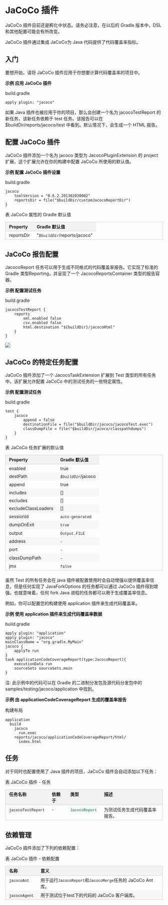 # JaCoCo 插件  
  
JaCoCo 插件目前还是孵化中状态。请务必注意，在以后的 Gradle 版本中，DSL 和其他配置可能会有所改变。  

JaCoCo 插件通过集成 JaCoCo为 Java 代码提供了代码覆盖率指标。

## 入门  

要想开始，请将 JaCoCo 插件应用于你想要计算代码覆盖率的项目中。

**示例 应用 JaCoCo 插件**

build.gradle  
  
```
apply plugin: "jacoco"  
```  

如果 Java 插件也被应用于你的项目，那么会创建一个名为 jacocoTestReport 的新任务，该新任务依赖于 test 任务。该报告可以在 $buildDir/reports/jacoco/test 中看到。默认情况下，会生成一个 HTML 报告。

## 配置 JaCoCo 插件  

JaCoCo 插件添加一个名为 jacoco 类型为 JacocoPluginExtension 的 project 扩展，这个扩展允许在你的构建中配置 JaCoCo 所使用的默认值。

**示例 配置 JaCoCo 插件设置**

build.gradle  

```  
jacoco
    toolVersion = "0.6.2.201302030002"
    reportsDir = file("$buildDir/customJacocoReportDir")
}  
```  

表 JaCoCo 属性的 Gradle 默认值
  
<table id="N13746" style="margin:0px 0px 1.4em; padding:0px; border:1px solid rgb(208,208,208); font-family:inherit; font-size:14px; font-style:inherit; font-variant:inherit; font-weight:inherit; line-height:inherit; vertical-align:middle; border-collapse:collapse; border-spacing:0px; min-width:50%">
<thead style="margin:0px; padding:0px; border:0px; font-family:inherit; font-size:undefined; font-style:inherit; font-variant:inherit; font-weight:inherit; line-height:inherit; vertical-align:baseline">
<tr style="margin:0px; padding:0px; border:0px; font-family:inherit; font-size:undefined; font-style:inherit; font-variant:inherit; font-weight:inherit; line-height:inherit; vertical-align:baseline">
<td style="margin:0px; padding:0.3em 0.8em; border-width:0px 0px 1px; border-bottom-style:solid; border-bottom-color:rgb(208,208,208); font-family:inherit; font-size:undefined; font-style:inherit; font-variant:inherit; font-weight:bold; line-height:inherit; vertical-align:text-top; text-align:left; float:none!important; background-color:rgb(242,242,242)">
Property</td>
<td style="margin:0px; padding:0.3em 0.8em; border-width:0px 0px 1px; border-bottom-style:solid; border-bottom-color:rgb(208,208,208); font-family:inherit; font-size:undefined; font-style:inherit; font-variant:inherit; font-weight:bold; line-height:inherit; vertical-align:text-top; text-align:left; float:none!important; background-color:rgb(242,242,242)">
Gradle 默认&#20540;</td>
</tr>
</thead>
<tbody style="margin:0px; padding:0px; border:0px; font-family:inherit; font-size:undefined; font-style:inherit; font-variant:inherit; font-weight:inherit; line-height:inherit; vertical-align:baseline">
<tr style="margin:0px; padding:0px; border:0px; font-family:inherit; font-size:undefined; font-style:inherit; font-variant:inherit; font-weight:inherit; line-height:inherit; vertical-align:baseline">
<td style="margin:0px; padding:0.3em 0.8em; border:0px; font-family:inherit; font-size:undefined; font-style:inherit; font-variant:inherit; font-weight:normal; line-height:inherit; vertical-align:text-top; text-align:left; float:none!important">
reportsDir</td>
<td style="margin:0px; padding:0.3em 0.8em; border:0px; font-family:inherit; font-size:undefined; font-style:inherit; font-variant:inherit; font-weight:normal; line-height:inherit; vertical-align:text-top; text-align:left; float:none!important">
&quot;<em class="replaceable" style="margin:0px; padding:0px; border:0px; font-family:inherit; font-size:undefined; font-style:italic; font-variant:inherit; font-weight:inherit; line-height:inherit; vertical-align:baseline"><code style="margin:0px; padding:0px; border:0px; font-family:'Ubuntu Mono',courier,monospace; font-size:undefined; font-style:inherit; font-variant:inherit; font-weight:inherit; line-height:inherit; vertical-align:baseline">$buildDir</code></em>/reports/jacoco&quot;</td>
</tr>
</tbody>
</table>

## JaCoCo 报告配置  

JacocoReport 任务可以用于生成不同格式的代码覆盖率报告。它实现了标准的 Gradle 类型Reporting，并呈现了一个 JacocoReportsContainer 类型的报告容器。

**示例 配置测试任务**

build.gradle  
  
```
jacocoTestReport {
    reports
        xml.enabled false
        csv.enabled false
        html.destination "${buildDir}/jacocoHtml"
    }
}  
```
  
![](images/07.png)  

## JaCoCo 的特定任务配置  

JaCoCo 插件添加了一个 JacocoTaskExtension 扩展到 Test 类型的所有任务中。该扩展允许配置 JaCoCo 中的测试任务的一些特定属性。

**示例 配置测试任务**

build.gradle  
  
```
test {
    jacoco
        append = false
        destinationFile = file("$buildDir/jacoco/jacocoTest.exec")
        classDumpFile = file("$buildDir/jacoco/classpathdumps")
    }
}  
```  

表 JaCoCo 任务扩展的默认值

<table id="N13799" style="margin:0px 0px 1.4em; padding:0px; border:1px solid rgb(208,208,208); font-family:inherit; font-size:14px; font-style:inherit; font-variant:inherit; font-weight:inherit; line-height:inherit; vertical-align:middle; border-collapse:collapse; border-spacing:0px; min-width:50%">
<thead style="margin:0px; padding:0px; border:0px; font-family:inherit; font-size:undefined; font-style:inherit; font-variant:inherit; font-weight:inherit; line-height:inherit; vertical-align:baseline">
<tr style="margin:0px; padding:0px; border:0px; font-family:inherit; font-size:undefined; font-style:inherit; font-variant:inherit; font-weight:inherit; line-height:inherit; vertical-align:baseline">
<td style="margin:0px; padding:0.3em 0.8em; border-width:0px 0px 1px; border-bottom-style:solid; border-bottom-color:rgb(208,208,208); font-family:inherit; font-size:undefined; font-style:inherit; font-variant:inherit; font-weight:bold; line-height:inherit; vertical-align:text-top; text-align:left; float:none!important; background-color:rgb(242,242,242)">
Property</td>
<td style="margin:0px; padding:0.3em 0.8em; border-width:0px 0px 1px; border-bottom-style:solid; border-bottom-color:rgb(208,208,208); font-family:inherit; font-size:undefined; font-style:inherit; font-variant:inherit; font-weight:bold; line-height:inherit; vertical-align:text-top; text-align:left; float:none!important; background-color:rgb(242,242,242)">
Gradle 默认&#20540;</td>
</tr>
</thead>
<tbody style="margin:0px; padding:0px; border:0px; font-family:inherit; font-size:undefined; font-style:inherit; font-variant:inherit; font-weight:inherit; line-height:inherit; vertical-align:baseline">
<tr style="margin:0px; padding:0px; border:0px; font-family:inherit; font-size:undefined; font-style:inherit; font-variant:inherit; font-weight:inherit; line-height:inherit; vertical-align:baseline">
<td style="margin:0px; padding:0.3em 0.8em; border:0px; font-family:inherit; font-size:undefined; font-style:inherit; font-variant:inherit; font-weight:normal; line-height:inherit; vertical-align:text-top; text-align:left; float:none!important">
enabled</td>
<td style="margin:0px; padding:0.3em 0.8em; border:0px; font-family:inherit; font-size:undefined; font-style:inherit; font-variant:inherit; font-weight:normal; line-height:inherit; vertical-align:text-top; text-align:left; float:none!important">
true</td>
</tr>
<tr style="margin:0px; padding:0px; border:0px; font-family:inherit; font-size:undefined; font-style:inherit; font-variant:inherit; font-weight:inherit; line-height:inherit; vertical-align:baseline">
<td style="margin:0px; padding:0.3em 0.8em; border:0px; font-family:inherit; font-size:undefined; font-style:inherit; font-variant:inherit; font-weight:normal; line-height:inherit; vertical-align:text-top; text-align:left; float:none!important; background:rgb(247,247,247)">
destPath</td>
<td style="margin:0px; padding:0.3em 0.8em; border:0px; font-family:inherit; font-size:undefined; font-style:inherit; font-variant:inherit; font-weight:normal; line-height:inherit; vertical-align:text-top; text-align:left; float:none!important; background:rgb(247,247,247)">
<em class="replaceable" style="margin:0px; padding:0px; border:0px; font-family:inherit; font-size:undefined; font-style:italic; font-variant:inherit; font-weight:inherit; line-height:inherit; vertical-align:baseline"><code style="margin:0px; padding:0px; border:0px; font-family:'Ubuntu Mono',courier,monospace; font-size:undefined; font-style:inherit; font-variant:inherit; font-weight:inherit; line-height:inherit; vertical-align:baseline">$buildDir</code></em>/jacoco</td>
</tr>
<tr style="margin:0px; padding:0px; border:0px; font-family:inherit; font-size:undefined; font-style:inherit; font-variant:inherit; font-weight:inherit; line-height:inherit; vertical-align:baseline">
<td style="margin:0px; padding:0.3em 0.8em; border:0px; font-family:inherit; font-size:undefined; font-style:inherit; font-variant:inherit; font-weight:normal; line-height:inherit; vertical-align:text-top; text-align:left; float:none!important">
append</td>
<td style="margin:0px; padding:0.3em 0.8em; border:0px; font-family:inherit; font-size:undefined; font-style:inherit; font-variant:inherit; font-weight:normal; line-height:inherit; vertical-align:text-top; text-align:left; float:none!important">
true</td>
</tr>
<tr style="margin:0px; padding:0px; border:0px; font-family:inherit; font-size:undefined; font-style:inherit; font-variant:inherit; font-weight:inherit; line-height:inherit; vertical-align:baseline">
<td style="margin:0px; padding:0.3em 0.8em; border:0px; font-family:inherit; font-size:undefined; font-style:inherit; font-variant:inherit; font-weight:normal; line-height:inherit; vertical-align:text-top; text-align:left; float:none!important; background:rgb(247,247,247)">
includes</td>
<td style="margin:0px; padding:0.3em 0.8em; border:0px; font-family:inherit; font-size:undefined; font-style:inherit; font-variant:inherit; font-weight:normal; line-height:inherit; vertical-align:text-top; text-align:left; float:none!important; background:rgb(247,247,247)">
[]</td>
</tr>
<tr style="margin:0px; padding:0px; border:0px; font-family:inherit; font-size:undefined; font-style:inherit; font-variant:inherit; font-weight:inherit; line-height:inherit; vertical-align:baseline">
<td style="margin:0px; padding:0.3em 0.8em; border:0px; font-family:inherit; font-size:undefined; font-style:inherit; font-variant:inherit; font-weight:normal; line-height:inherit; vertical-align:text-top; text-align:left; float:none!important">
excludes</td>
<td style="margin:0px; padding:0.3em 0.8em; border:0px; font-family:inherit; font-size:undefined; font-style:inherit; font-variant:inherit; font-weight:normal; line-height:inherit; vertical-align:text-top; text-align:left; float:none!important">
[]</td>
</tr>
<tr style="margin:0px; padding:0px; border:0px; font-family:inherit; font-size:undefined; font-style:inherit; font-variant:inherit; font-weight:inherit; line-height:inherit; vertical-align:baseline">
<td style="margin:0px; padding:0.3em 0.8em; border:0px; font-family:inherit; font-size:undefined; font-style:inherit; font-variant:inherit; font-weight:normal; line-height:inherit; vertical-align:text-top; text-align:left; float:none!important; background:rgb(247,247,247)">
excludeClassLoaders</td>
<td style="margin:0px; padding:0.3em 0.8em; border:0px; font-family:inherit; font-size:undefined; font-style:inherit; font-variant:inherit; font-weight:normal; line-height:inherit; vertical-align:text-top; text-align:left; float:none!important; background:rgb(247,247,247)">
[]</td>
</tr>
<tr style="margin:0px; padding:0px; border:0px; font-family:inherit; font-size:undefined; font-style:inherit; font-variant:inherit; font-weight:inherit; line-height:inherit; vertical-align:baseline">
<td style="margin:0px; padding:0.3em 0.8em; border:0px; font-family:inherit; font-size:undefined; font-style:inherit; font-variant:inherit; font-weight:normal; line-height:inherit; vertical-align:text-top; text-align:left; float:none!important">
sessionId</td>
<td style="margin:0px; padding:0.3em 0.8em; border:0px; font-family:inherit; font-size:undefined; font-style:inherit; font-variant:inherit; font-weight:normal; line-height:inherit; vertical-align:text-top; text-align:left; float:none!important">
<code class="literal" style="margin:0px; padding:0px; border:0px; font-family:'Ubuntu Mono',courier,monospace; font-size:undefined; font-style:inherit; font-variant:inherit; font-weight:inherit; line-height:inherit; vertical-align:baseline; white-space:nowrap">auto-generated</code></td>
</tr>
<tr style="margin:0px; padding:0px; border:0px; font-family:inherit; font-size:undefined; font-style:inherit; font-variant:inherit; font-weight:inherit; line-height:inherit; vertical-align:baseline">
<td style="margin:0px; padding:0.3em 0.8em; border:0px; font-family:inherit; font-size:undefined; font-style:inherit; font-variant:inherit; font-weight:normal; line-height:inherit; vertical-align:text-top; text-align:left; float:none!important; background:rgb(247,247,247)">
dumpOnExit</td>
<td style="margin:0px; padding:0.3em 0.8em; border:0px; font-family:inherit; font-size:undefined; font-style:inherit; font-variant:inherit; font-weight:normal; line-height:inherit; vertical-align:text-top; text-align:left; float:none!important; background:rgb(247,247,247)">
<code class="literal" style="margin:0px; padding:0px; border:0px; font-family:'Ubuntu Mono',courier,monospace; font-size:undefined; font-style:inherit; font-variant:inherit; font-weight:inherit; line-height:inherit; vertical-align:baseline; white-space:nowrap">true</code></td>
</tr>
<tr style="margin:0px; padding:0px; border:0px; font-family:inherit; font-size:undefined; font-style:inherit; font-variant:inherit; font-weight:inherit; line-height:inherit; vertical-align:baseline">
<td style="margin:0px; padding:0.3em 0.8em; border:0px; font-family:inherit; font-size:undefined; font-style:inherit; font-variant:inherit; font-weight:normal; line-height:inherit; vertical-align:text-top; text-align:left; float:none!important">
output</td>
<td style="margin:0px; padding:0.3em 0.8em; border:0px; font-family:inherit; font-size:undefined; font-style:inherit; font-variant:inherit; font-weight:normal; line-height:inherit; vertical-align:text-top; text-align:left; float:none!important">
<code class="literal" style="margin:0px; padding:0px; border:0px; font-family:'Ubuntu Mono',courier,monospace; font-size:undefined; font-style:inherit; font-variant:inherit; font-weight:inherit; line-height:inherit; vertical-align:baseline; white-space:nowrap">Output.FILE</code></td>
</tr>
<tr style="margin:0px; padding:0px; border:0px; font-family:inherit; font-size:undefined; font-style:inherit; font-variant:inherit; font-weight:inherit; line-height:inherit; vertical-align:baseline">
<td style="margin:0px; padding:0.3em 0.8em; border:0px; font-family:inherit; font-size:undefined; font-style:inherit; font-variant:inherit; font-weight:normal; line-height:inherit; vertical-align:text-top; text-align:left; float:none!important; background:rgb(247,247,247)">
address</td>
<td style="margin:0px; padding:0.3em 0.8em; border:0px; font-family:inherit; font-size:undefined; font-style:inherit; font-variant:inherit; font-weight:normal; line-height:inherit; vertical-align:text-top; text-align:left; float:none!important; background:rgb(247,247,247)">
<code class="literal" style="margin:0px; padding:0px; border:0px; font-family:'Ubuntu Mono',courier,monospace; font-size:undefined; font-style:inherit; font-variant:inherit; font-weight:inherit; line-height:inherit; vertical-align:baseline; white-space:nowrap">-</code></td>
</tr>
<tr style="margin:0px; padding:0px; border:0px; font-family:inherit; font-size:undefined; font-style:inherit; font-variant:inherit; font-weight:inherit; line-height:inherit; vertical-align:baseline">
<td style="margin:0px; padding:0.3em 0.8em; border:0px; font-family:inherit; font-size:undefined; font-style:inherit; font-variant:inherit; font-weight:normal; line-height:inherit; vertical-align:text-top; text-align:left; float:none!important">
port</td>
<td style="margin:0px; padding:0.3em 0.8em; border:0px; font-family:inherit; font-size:undefined; font-style:inherit; font-variant:inherit; font-weight:normal; line-height:inherit; vertical-align:text-top; text-align:left; float:none!important">
<code class="literal" style="margin:0px; padding:0px; border:0px; font-family:'Ubuntu Mono',courier,monospace; font-size:undefined; font-style:inherit; font-variant:inherit; font-weight:inherit; line-height:inherit; vertical-align:baseline; white-space:nowrap">-</code></td>
</tr>
<tr style="margin:0px; padding:0px; border:0px; font-family:inherit; font-size:undefined; font-style:inherit; font-variant:inherit; font-weight:inherit; line-height:inherit; vertical-align:baseline">
<td style="margin:0px; padding:0.3em 0.8em; border:0px; font-family:inherit; font-size:undefined; font-style:inherit; font-variant:inherit; font-weight:normal; line-height:inherit; vertical-align:text-top; text-align:left; float:none!important; background:rgb(247,247,247)">
classDumpPath</td>
<td style="margin:0px; padding:0.3em 0.8em; border:0px; font-family:inherit; font-size:undefined; font-style:inherit; font-variant:inherit; font-weight:normal; line-height:inherit; vertical-align:text-top; text-align:left; float:none!important; background:rgb(247,247,247)">
<code class="literal" style="margin:0px; padding:0px; border:0px; font-family:'Ubuntu Mono',courier,monospace; font-size:undefined; font-style:inherit; font-variant:inherit; font-weight:inherit; line-height:inherit; vertical-align:baseline; white-space:nowrap">-</code></td>
</tr>
<tr style="margin:0px; padding:0px; border:0px; font-family:inherit; font-size:undefined; font-style:inherit; font-variant:inherit; font-weight:inherit; line-height:inherit; vertical-align:baseline">
<td style="margin:0px; padding:0.3em 0.8em; border:0px; font-family:inherit; font-size:undefined; font-style:inherit; font-variant:inherit; font-weight:normal; line-height:inherit; vertical-align:text-top; text-align:left; float:none!important">
jmx</td>
<td style="margin:0px; padding:0.3em 0.8em; border:0px; font-family:inherit; font-size:undefined; font-style:inherit; font-variant:inherit; font-weight:normal; line-height:inherit; vertical-align:text-top; text-align:left; float:none!important">
<code class="literal" style="margin:0px; padding:0px; border:0px; font-family:'Ubuntu Mono',courier,monospace; font-size:undefined; font-style:inherit; font-variant:inherit; font-weight:inherit; line-height:inherit; vertical-align:baseline; white-space:nowrap">false</code></td>
</tr>
</tbody>
</table>  

虽然 Test 的所有任务会在 java 插件被配置使用时会自动增强以提供覆盖率信息，但是任何实现了 JavaForkOptions 的任务都可以通过 JaCoCo 插件得到增强。也就意味着，任何 fork Java 进程的任务都可以用于生成覆盖率信息。

例如，你可以配置您的构建使用 application 插件来生成代码覆盖率。

**示例 使用 application 插件来生成代码覆盖率数据**

build.gradle  
  
```
apply plugin: "application"
apply plugin: "jacoco"
mainClassName = "org.gradle.MyMain"
jacoco {
    applyTo run
}
task applicationCodeCoverageReport(type:JacocoReport){
    executionData run
    sourceSets sourceSets.main
}  
```  

注: 此示例中的代码可以在 Gradle 的二进制分发包及源代码分发包中的 samples/testing/jacoco/application 中找到。  

**示例 由 applicationCodeCoverageReport 生成的覆盖率报告**

构建布局  
  
```
application
  build
    jacoco
      run.exec
    reports/jacoco/applicationCodeCoverageReport/html/
      index.html  
```  

## 任务  

对于同时也配置使用了 Java 插件的项目，JaCoCo 插件会自动添加以下任务：

表 JaCoCo 插件 - 任务

<table id="N13858" style="margin:0px 0px 1.4em; padding:0px; border:1px solid rgb(208,208,208); font-family:inherit; font-size:14px; font-style:inherit; font-variant:inherit; font-weight:inherit; line-height:inherit; vertical-align:middle; border-collapse:collapse; border-spacing:0px; min-width:50%">
<thead style="margin:0px; padding:0px; border:0px; font-family:inherit; font-size:undefined; font-style:inherit; font-variant:inherit; font-weight:inherit; line-height:inherit; vertical-align:baseline">
<tr style="margin:0px; padding:0px; border:0px; font-family:inherit; font-size:undefined; font-style:inherit; font-variant:inherit; font-weight:inherit; line-height:inherit; vertical-align:baseline">
<td style="margin:0px; padding:0.3em 0.8em; border-width:0px 0px 1px; border-bottom-style:solid; border-bottom-color:rgb(208,208,208); font-family:inherit; font-size:undefined; font-style:inherit; font-variant:inherit; font-weight:bold; line-height:inherit; vertical-align:text-top; text-align:left; float:none!important; background-color:rgb(242,242,242)">
任务名称</td>
<td style="margin:0px; padding:0.3em 0.8em; border-width:0px 0px 1px; border-bottom-style:solid; border-bottom-color:rgb(208,208,208); font-family:inherit; font-size:undefined; font-style:inherit; font-variant:inherit; font-weight:bold; line-height:inherit; vertical-align:text-top; text-align:left; float:none!important; background-color:rgb(242,242,242)">
依赖于</td>
<td style="margin:0px; padding:0.3em 0.8em; border-width:0px 0px 1px; border-bottom-style:solid; border-bottom-color:rgb(208,208,208); font-family:inherit; font-size:undefined; font-style:inherit; font-variant:inherit; font-weight:bold; line-height:inherit; vertical-align:text-top; text-align:left; float:none!important; background-color:rgb(242,242,242)">
类型</td>
<td style="margin:0px; padding:0.3em 0.8em; border-width:0px 0px 1px; border-bottom-style:solid; border-bottom-color:rgb(208,208,208); font-family:inherit; font-size:undefined; font-style:inherit; font-variant:inherit; font-weight:bold; line-height:inherit; vertical-align:text-top; text-align:left; float:none!important; background-color:rgb(242,242,242)">
描述</td>
</tr>
</thead>
<tbody style="margin:0px; padding:0px; border:0px; font-family:inherit; font-size:undefined; font-style:inherit; font-variant:inherit; font-weight:inherit; line-height:inherit; vertical-align:baseline">
<tr style="margin:0px; padding:0px; border:0px; font-family:inherit; font-size:undefined; font-style:inherit; font-variant:inherit; font-weight:inherit; line-height:inherit; vertical-align:baseline">
<td style="margin:0px; padding:0.3em 0.8em; border:0px; font-family:inherit; font-size:undefined; font-style:inherit; font-variant:inherit; font-weight:normal; line-height:inherit; vertical-align:text-top; text-align:left; float:none!important">
<code class="literal" style="margin:0px; padding:0px; border:0px; font-family:'Ubuntu Mono',courier,monospace; font-size:undefined; font-style:inherit; font-variant:inherit; font-weight:inherit; line-height:inherit; vertical-align:baseline; white-space:nowrap">jacocoTestReport</code></td>
<td style="margin:0px; padding:0.3em 0.8em; border:0px; font-family:inherit; font-size:undefined; font-style:inherit; font-variant:inherit; font-weight:normal; line-height:inherit; vertical-align:text-top; text-align:left; float:none!important">
-</td>
<td style="margin:0px; padding:0.3em 0.8em; border:0px; font-family:inherit; font-size:undefined; font-style:inherit; font-variant:inherit; font-weight:normal; line-height:inherit; vertical-align:text-top; text-align:left; float:none!important">
<a target="_blank" target="_blank" class="ulink" href="../dsl/org.gradle.testing.jacoco.tasks.JacocoReport.html" style="margin:0px; padding:0px; border:0px; font-family:inherit; font-size:undefined; font-style:inherit; font-variant:inherit; font-weight:inherit; line-height:inherit; vertical-align:baseline; color:rgb(0,112,66); text-decoration:none"><code class="classname" style="margin:0px; padding:0px; border:0px; font-family:'Ubuntu Mono',courier,monospace; font-size:undefined; font-style:inherit; font-variant:inherit; font-weight:inherit; line-height:inherit; vertical-align:baseline">JacocoReport</code></a></td>
<td style="margin:0px; padding:0.3em 0.8em; border:0px; font-family:inherit; font-size:undefined; font-style:inherit; font-variant:inherit; font-weight:normal; line-height:inherit; vertical-align:text-top; text-align:left; float:none!important">
为测试任务生成代码覆盖率报告。</td>
</tr>
</tbody>
</table>  

## 依赖管理  

JaCoCo 插件添加了下列的依赖配置：

表 JaCoCo 插件 ​​- 依赖配置
  
<table id="N13885" style="margin:0px 0px 1.4em; padding:0px; border:1px solid rgb(208,208,208); font-family:inherit; font-size:14px; font-style:inherit; font-variant:inherit; font-weight:inherit; line-height:inherit; vertical-align:middle; border-collapse:collapse; border-spacing:0px; min-width:50%">
<thead style="margin:0px; padding:0px; border:0px; font-family:inherit; font-size:undefined; font-style:inherit; font-variant:inherit; font-weight:inherit; line-height:inherit; vertical-align:baseline">
<tr style="margin:0px; padding:0px; border:0px; font-family:inherit; font-size:undefined; font-style:inherit; font-variant:inherit; font-weight:inherit; line-height:inherit; vertical-align:baseline">
<td style="margin:0px; padding:0.3em 0.8em; border-width:0px 0px 1px; border-bottom-style:solid; border-bottom-color:rgb(208,208,208); font-family:inherit; font-size:undefined; font-style:inherit; font-variant:inherit; font-weight:bold; line-height:inherit; vertical-align:text-top; text-align:left; float:none!important; background-color:rgb(242,242,242)">
名称</td>
<td style="margin:0px; padding:0.3em 0.8em; border-width:0px 0px 1px; border-bottom-style:solid; border-bottom-color:rgb(208,208,208); font-family:inherit; font-size:undefined; font-style:inherit; font-variant:inherit; font-weight:bold; line-height:inherit; vertical-align:text-top; text-align:left; float:none!important; background-color:rgb(242,242,242)">
意义</td>
</tr>
</thead>
<tbody style="margin:0px; padding:0px; border:0px; font-family:inherit; font-size:undefined; font-style:inherit; font-variant:inherit; font-weight:inherit; line-height:inherit; vertical-align:baseline">
<tr style="margin:0px; padding:0px; border:0px; font-family:inherit; font-size:undefined; font-style:inherit; font-variant:inherit; font-weight:inherit; line-height:inherit; vertical-align:baseline">
<td style="margin:0px; padding:0.3em 0.8em; border:0px; font-family:inherit; font-size:undefined; font-style:inherit; font-variant:inherit; font-weight:normal; line-height:inherit; vertical-align:text-top; text-align:left; float:none!important">
<code class="filename" style="margin:0px; padding:0px; border:0px; font-family:'Ubuntu Mono',courier,monospace; font-size:undefined; font-style:inherit; font-variant:inherit; font-weight:inherit; line-height:inherit; vertical-align:baseline; white-space:nowrap">jacocoAnt</code></td>
<td style="margin:0px; padding:0.3em 0.8em; border:0px; font-family:inherit; font-size:undefined; font-style:inherit; font-variant:inherit; font-weight:normal; line-height:inherit; vertical-align:text-top; text-align:left; float:none!important">
用于运行<code class="literal" style="margin:0px; padding:0px; border:0px; font-family:'Ubuntu Mono',courier,monospace; font-size:undefined; font-style:inherit; font-variant:inherit; font-weight:inherit; line-height:inherit; vertical-align:baseline; white-space:nowrap">JacocoReport</code>和<code class="literal" style="margin:0px; padding:0px; border:0px; font-family:'Ubuntu Mono',courier,monospace; font-size:undefined; font-style:inherit; font-variant:inherit; font-weight:inherit; line-height:inherit; vertical-align:baseline; white-space:nowrap">JacocoMerge</code>任务的
 JaCoCo Ant 库。</td>
</tr>
<tr style="margin:0px; padding:0px; border:0px; font-family:inherit; font-size:undefined; font-style:inherit; font-variant:inherit; font-weight:inherit; line-height:inherit; vertical-align:baseline">
<td style="margin:0px; padding:0.3em 0.8em; border:0px; font-family:inherit; font-size:undefined; font-style:inherit; font-variant:inherit; font-weight:normal; line-height:inherit; vertical-align:text-top; text-align:left; float:none!important; background:rgb(247,247,247)">
<code class="filename" style="margin:0px; padding:0px; border:0px; font-family:'Ubuntu Mono',courier,monospace; font-size:undefined; font-style:inherit; font-variant:inherit; font-weight:inherit; line-height:inherit; vertical-align:baseline; white-space:nowrap">jacocoAgent</code></td>
<td style="margin:0px; padding:0.3em 0.8em; border:0px; font-family:inherit; font-size:undefined; font-style:inherit; font-variant:inherit; font-weight:normal; line-height:inherit; vertical-align:text-top; text-align:left; float:none!important; background:rgb(247,247,247)">
用于测试位于test下的代码的 JaCoCo 客户端库。</td>
</tr>
</tbody>
</table>